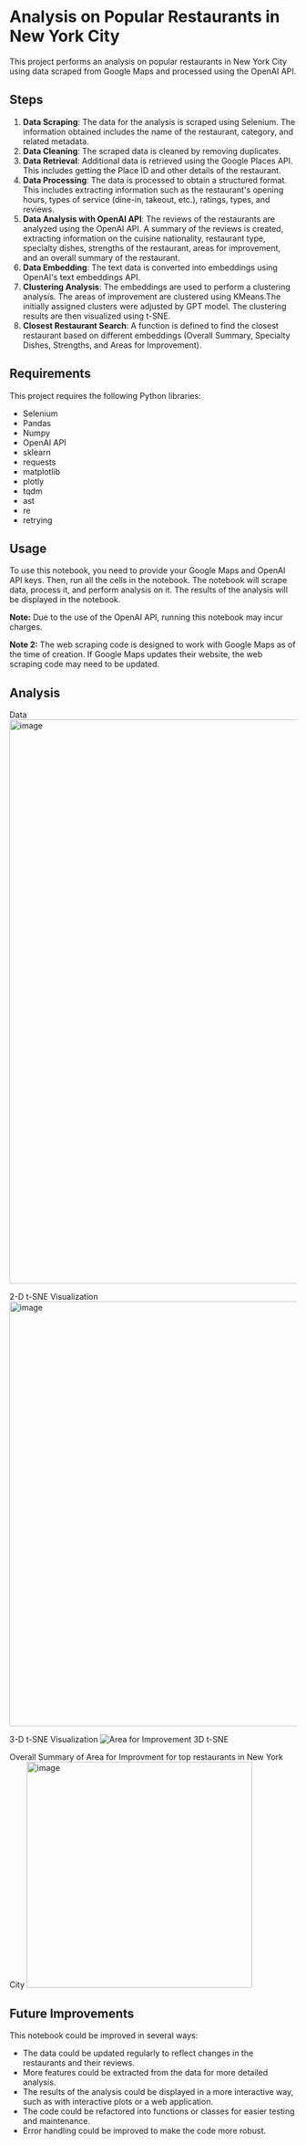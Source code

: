 # Analysis on Popular Restaurants in New York City

This project performs an analysis on popular restaurants in New York City using data scraped from Google Maps and processed using the OpenAI API. 

## Steps

1. **Data Scraping**: The data for the analysis is scraped using Selenium. The information obtained includes the name of the restaurant, category, and related metadata.
2. **Data Cleaning**: The scraped data is cleaned by removing duplicates.
3. **Data Retrieval**: Additional data is retrieved using the Google Places API. This includes getting the Place ID and other details of the restaurant.
4. **Data Processing**: The data is processed to obtain a structured format. This includes extracting information such as the restaurant's opening hours, types of service (dine-in, takeout, etc.), ratings, types, and reviews.
5. **Data Analysis with OpenAI API**: The reviews of the restaurants are analyzed using the OpenAI API. A summary of the reviews is created, extracting information on the cuisine nationality, restaurant type, specialty dishes, strengths of the restaurant, areas for improvement, and an overall summary of the restaurant.
6. **Data Embedding**: The text data is converted into embeddings using OpenAI's text embeddings API. 
7. **Clustering Analysis**: The embeddings are used to perform a clustering analysis. The areas of improvement are clustered using KMeans.The initially assigned clusters were adjusted by GPT model. The clustering results are then visualized using t-SNE.
8. **Closest Restaurant Search**: A function is defined to find the closest restaurant based on different embeddings (Overall Summary, Specialty Dishes, Strengths, and Areas for Improvement).

## Requirements

This project requires the following Python libraries:
- Selenium
- Pandas
- Numpy
- OpenAI API
- sklearn
- requests
- matplotlib
- plotly
- tqdm
- ast
- re
- retrying

## Usage

To use this notebook, you need to provide your Google Maps and OpenAI API keys. Then, run all the cells in the notebook. The notebook will scrape data, process it, and perform analysis on it. The results of the analysis will be displayed in the notebook.

**Note:** Due to the use of the OpenAI API, running this notebook may incur charges.

**Note 2:** The web scraping code is designed to work with Google Maps as of the time of creation. If Google Maps updates their website, the web scraping code may need to be updated. 


## Analysis

Data
<img width="989" alt="image" src="https://github.com/dlworudgg/Popular_Restaurants/assets/37742961/449985fe-0199-47b3-b25c-512016022f70">

2-D t-SNE Visualization
<img width="745" alt="image" src="https://github.com/dlworudgg/Popular_Restaurants/assets/37742961/a98e212b-f629-4335-a8be-c73f6ec34fa0">

3-D t-SNE Visualization
![Area for Improvement 3D t-SNE](https://github.com/dlworudgg/Popular_Restaurants/assets/37742961/9c962292-f266-4ca7-be21-467241c67c49)

Overall Summary of Area for Improvment for top restaurants in New York City
<img width="396" alt="image" src="https://github.com/dlworudgg/Popular_Restaurants/assets/37742961/3965bba3-f3e5-4cf9-a198-08384ee55a45">


## Future Improvements

This notebook could be improved in several ways:
- The data could be updated regularly to reflect changes in the restaurants and their reviews.
- More features could be extracted from the data for more detailed analysis.
- The results of the analysis could be displayed in a more interactive way, such as with interactive plots or a web application.
- The code could be refactored into functions or classes for easier testing and maintenance.
- Error handling could be improved to make the code more robust.
